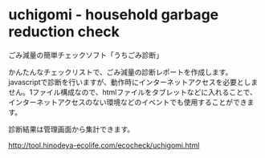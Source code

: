 # uchigomi - household garbage reduction check
ごみ減量の簡単チェックソフト「うちごみ診断」

かんたんなチェックリストで、ごみ減量の診断レポートを作成します。  
javascriptで診断を行いますが、動作時にインターネットアクセスを必要としません。1ファイル構成なので、htmlファイルをタブレットなどに入れることで、インターネットアクセスのない環境などのイベントでも使用することができます。

診断結果は管理画面から集計できます。

http://tool.hinodeya-ecolife.com/ecocheck/uchigomi.html

